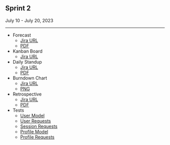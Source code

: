 ## Sprint 2
July 10 - July 20, 2023
<hr>
            <ul>
                <li>
                    Forecast
                    <ul>
                        <li>
                            <a href="https://swe6733-1.atlassian.net/wiki/spaces/SWE6733/pages/3702785/Sprint+2%3A+Forecast" target="_blank">Jira URL</a>
                        </li>
                        <li>
                            <a href="Forecast.pdf" target="_blank">PDF</a>
                        </li>
                    </ul>
                </li>
                <li>
                    Kanban Board
                    <ul>
                        <li>
                            <a href="https://swe6733-1.atlassian.net/jira/software/projects/SWE6733/boards/4" target="_blank">Jira URL</a>
                        </li>
                    </ul>
                </li>
                <li>
                    Daily Standup
                    <ul>
                        <li>
                            <a href="https://swe6733-1.atlassian.net/wiki/spaces/SWE6733/pages/4358164" target="_blank">Jira URL</a>
                        </li>
                        <li>
                            <a href="Standup.pdf" target="_blank">PDF</a>
                        </li>
                    </ul>
                </li>
                <li>
                    Burndown Chart
                    <ul>
                        <li>
                            <a href="https://swe6733-1.atlassian.net/jira/software/projects/SWE6733/boards/4/reports/burndown" target="_blank">Jira URL</a>
                        </li>
                        <li>
                            <a href="Burndown.png" target="_blank">PNG</a>
                        </li>
                    </ul>
                </li>
                <li>
                    Retrospective
                    <ul>
                        <li>
                            <a href="https://swe6733-1.atlassian.net/wiki/spaces/SWE6733/pages/4358145/Sprint+2%3A+Retrospective" target="_blank">Jira URL</a>
                        </li>
                        <li>
                            <a href="Retrospective.pdf" target="_blank">PDF</a>
                        </li>
                    </ul>
                </li>
                <li>
                    Tests
                    <ul>
                        <li>
                            <a href="/public/sprints/2/tests/user_model_spec.html" target="_blank">User Model</a>
                        </li>
                        <li>
                            <a href="/public/sprints/2/tests/user_requests_spec.html" target="_blank">User Requests</a>
                        </li>
                        <li>
                            <a href="/public/sprints/2/tests/session_requests_spec.html" target="_blank">Session Requests</a>
                        </li>
                        <li>
                            <a href="/public/sprints/2/tests/profile_model_spec.html" target="_blank">Profile Model</a>
                        </li>
                        <li>
                            <a href="/public/sprints/2/tests/profile_requests_spec.html" target="_blank">Profile Requests</a>
                        </li>
                    </ul>
                </li>
            </ul>
